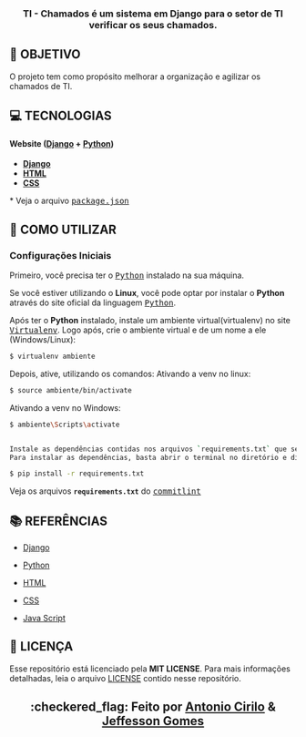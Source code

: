 <h3 align="center">

TI - Chamados é um sistema em **Django** para o setor de TI verificar os seus chamados. 

</h3>

## **:rocket: OBJETIVO**

O projeto tem como propósito melhorar a organização e agilizar os chamados de TI.

## **:computer: TECNOLOGIAS**


#### **Website** ([Django][Django] + [Python][Python])

  - **[Django][Django]**
  - **[HTML][HTML]**
  - **[CSS][CSS]**

  \* Veja o arquivo <kbd>[package.json](./sources/website/package.json)</kbd>



## **:wine_glass: COMO UTILIZAR**

### Configurações Iniciais

Primeiro, você precisa ter o <kbd>[Python](https://www.python.org/downloads/)</kbd> instalado na sua máquina. 

Se você estiver utilizando o **Linux**, você pode optar por instalar o **Python** através do site oficial da linguagem <kbd>[Python](https://www.python.org/downloads/)</kbd>.

Após ter o **Python** instalado, instale um ambiente virtual(virtualenv) no site <kbd>[Virtualenv](https://pypi.org/project/virtualenv/#files)</kbd>.
Logo após, crie o ambiente virtual e de um nome a ele (Windows/Linux):
```sh
$ virtualenv ambiente
```
Depois, ative, utilizando os comandos:
Ativando a venv no linux:
```sh
$ source ambiente/bin/activate
```
Ativando a venv no Windows:
```sh
$ ambiente\Scripts\activate
```

```sh

Instale as dependências contidas nos arquivos `requirements.txt` que se encontram na raíz do repositório (para o gerenciamento de commits).
Para instalar as dependências, basta abrir o terminal no diretório e digitar o comando:
```

```sh
$ pip install -r requirements.txt

```

Veja os arquivos **`requirements.txt`** do <kbd>[commitlint](./requirements.txt)</kbd>


## **:books: REFERÊNCIAS**

- [Django](https://www.djangoproject.com/)

- [Python](https://www.python.org/)
- [HTML](https://www.w3schools.com/html/)
- [CSS](https://www.w3schools.com/css/)
- [Java Script](https://www.w3schools.com/js/)

## **:page_with_curl: LICENÇA**

Esse repositório está licenciado pela **MIT LICENSE**. Para mais informações detalhadas, leia o arquivo [LICENSE](./LICENSE) contido nesse repositório. 

<h2 align="center">:checkered_flag: Feito por  <a href="https://www.linkedin.com/in/antonio-cirilo-997bab17b/">Antonio Cirilo</a> & <a href="https://www.linkedin.com/in/jeffesson-gomes-2b36911aa/">Jeffesson Gomes</a></h2>


<!-- Techs -->

[Django]: https://www.djangoproject.com/

[HTML]: https://www.w3schools.com/html/

[CSS]: https://www.w3schools.com/w3css/defaulT.asp
[Python]: https://www.python.org/
